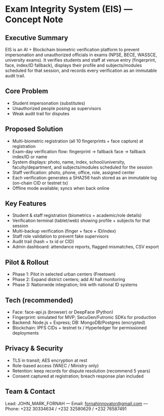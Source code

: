 # Exam Integrity System (EIS) — Concept Note

## Executive Summary
EIS is an AI + Blockchain biometric verification platform to prevent impersonation and unauthorized officials in exams (NPSE, BECE, WASSCE, university exams). It verifies students and staff at venue entry (fingerprint, face, index/ID fallback), displays their profile and subjects/modules scheduled for that session, and records every verification as an immutable audit trail.

## Core Problem
- Student impersonation (substitutes)
- Unauthorized people posing as supervisors
- Weak audit trail for disputes

## Proposed Solution
- Multi-biometric registration (all 10 fingerprints + face capture) at registration
- Exam-day verification flow: fingerprint → fallback face → fallback index/ID or name
- System displays: photo, name, index, school/university, faculty/department, and subjects/modules scheduled for the session
- Staff verification: photo, phone, office, role, assigned center
- Each verification generates a SHA256 hash stored as an immutable log (on-chain CID or testnet tx)
- Offline mode available; syncs when back online

## Key Features
- Student & staff registration (biometrics + academic/role details)
- Verification terminal (tablet/web) showing profile + subjects for that session
- Multi-backup verification (finger + face + ID/index)
- Staff role validation to prevent fake supervisors
- Audit trail (hash + tx id or CID)
- Admin dashboard: attendance reports, flagged mismatches, CSV export

## Pilot & Rollout
- Phase 1: Pilot in selected urban centers (Freetown)
- Phase 2: Expand district centers; add AI hall monitoring
- Phase 3: Nationwide integration; link with national ID systems

## Tech (recommended)
- Face: face-api.js (browser) or DeepFace (Python)
- Fingerprint: simulated for MVP; SecuGen/Futronic SDKs for production
- Backend: Node.js + Express; DB: MongoDB/Postgres (encrypted)
- Blockchain: IPFS CIDs + testnet tx / Hyperledger for permissioned deployments

## Privacy & Security
- TLS in transit; AES encryption at rest
- Role-based access (WAEC / Ministry only)
- Retention: keep records for dispute resolution (recommend 5 years)
- Consent captured at registration; breach response plan included

## Team & Contact
Lead: JOHN_MARK_FORNAH — Email: fornahinnovator@gmail.com — Phone: +232 30334634 / +232 32580629 / +232 76587491
